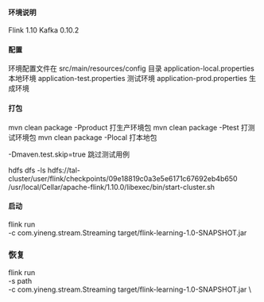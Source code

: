 #### 环境说明
Flink 1.10
Kafka 0.10.2
#### 配置
环境配置文件在 src/main/resources/config 目录
application-local.properties 本地环境
application-test.properties 测试环境
application-prod.properties 生成环境

#### 打包
mvn clean package -Pproduct  打生产环境包
mvn clean package -Ptest  打测试环境包
mvn clean package -Plocal  打本地包

-Dmaven.test.skip=true 跳过测试用例

hdfs dfs -ls hdfs://tal-cluster/user/flink/checkpoints/09e18819c0a3e5e6171c67692eb4b650
 /usr/local/Cellar/apache-flink/1.10.0/libexec/bin/start-cluster.sh
 
#### 启动
flink run \
-c com.yineng.stream.Streaming target/flink-learning-1.0-SNAPSHOT.jar

### 恢复
flink run \
-s path \
-c com.yineng.stream.Streaming target/flink-learning-1.0-SNAPSHOT.jar \
